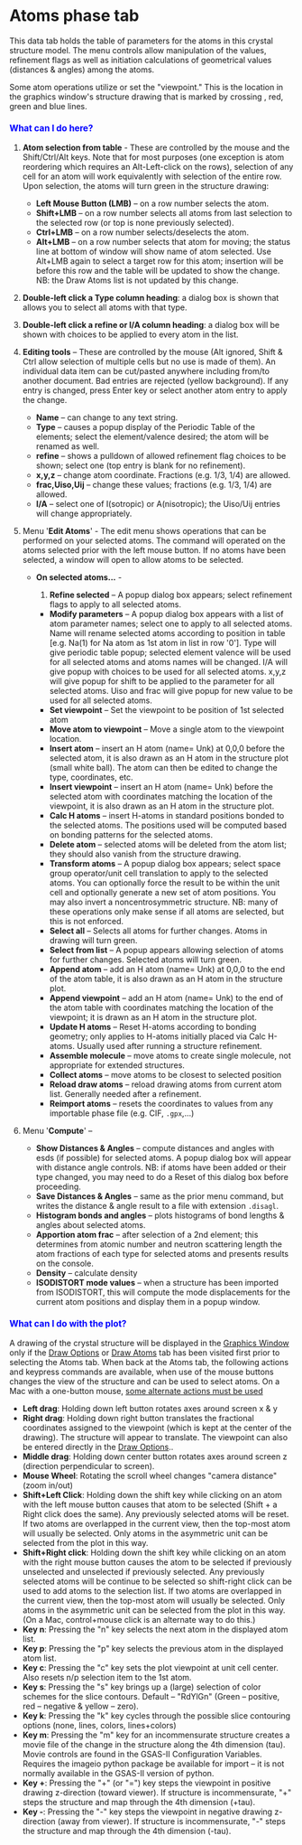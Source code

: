 <!--- Don't change the HTML version of this file; edit the .md version -->
<a name="Phase-Atoms"></a>
<a name="_Atoms"></a>
# **Atoms** phase tab

This data tab holds the table of parameters for the atoms in this crystal structure model. The menu controls allow manipulation of the values, refinement flags as well as initiation calculations of geometrical values (distances & angles) among the atoms.

Some atom operations utilize or set the "viewpoint." This is the location in the 
graphics window's structure drawing that is marked by crossing , red, green and blue lines. 

<H3 style="color:blue;font-size:1.1em">What can I do here?</H3>

1. **Atom selection from table** - These are controlled by the mouse and the Shift/Ctrl/Alt keys. Note that for most purposes (one exception is atom reordering which requires an Alt-Left-click on the rows), selection of any cell for an atom will work equivalently with selection of the entire row. Upon selection, the atoms will turn green in the structure drawing:

    * **Left Mouse Button (LMB)** – on a row number selects the atom.
    * **Shift+LMB** – on a row number selects all atoms from last selection to the selected row (or top is none previously selected).
    * **Ctrl+LMB** – on a row number selects/deselects the atom.
    * **Alt+LMB** – on a row number selects that atom for moving; the status line at bottom of window will show name of atom selected. Use Alt+LMB again to select a target row for this atom; insertion will be before this row and the table will be updated to show the change. NB: the Draw Atoms list is not updated by this change.

2. **Double-left click a Type column heading**: a dialog box is shown that allows you to select all atoms with that type.
3. **Double-left click a refine or I/A column heading**: a dialog box will be shown with choices to be applied to every atom in the list.
4. **Editing tools** – These are controlled by the mouse (Alt ignored, Shift & Ctrl allow selection of multiple cells but no use is made of them). An individual data item can be cut/pasted anywhere including from/to another document. Bad entries are rejected (yellow background). If any entry is changed, press Enter key or select another atom entry to apply the change.

    * **Name** – can change to any text string.
    * **Type** – causes a popup display of the Periodic Table of the elements; select the element/valence desired; the atom will be renamed as well.
    * **refine** – shows a pulldown of allowed refinement flag choices to be shown; select one (top entry is blank for no refinement).
    * **x,y,z** – change atom coordinate. Fractions (e.g. 1/3, 1/4) are allowed.
    * **frac,Uiso,Uij** – change these values; fractions (e.g. 1/3, 1/4) are allowed.
    * **I/A** – select one of I(sotropic) or A(nisotropic); the Uiso/Uij entries will change appropriately.

5. Menu '**Edit Atoms**' - The edit menu shows operations that can be performed on your selected atoms. The command will operated on the atoms selected prior with the left mouse button. If no atoms have been selected, a window will open to allow atoms to be selected.
    
    * **On selected atoms...** -

        1. **Refine selected** – A popup dialog box appears; select refinement flags to apply to all selected atoms.
        * **Modify parameters** – A popup dialog box appears with a list of atom parameter names; select one to apply to all selected atoms. Name will rename selected atoms according to position in table [e.g. Na(1) for Na atom as 1st atom in list in row '0']. Type will give periodic table popup; selected element valence will be used for all selected atoms and atoms names will be changed. I/A will give popup with choices to be used for all selected atoms. x,y,z will give popup for shift to be applied to the parameter for all selected atoms. Uiso and frac will give popup for new value to be used for all selected atoms.
        * **Set viewpoint** – Set the viewpoint to be position of 1st selected atom
        * **Move atom to viewpoint** – Move a single atom to the viewpoint location.
        * **Insert atom** – insert an H atom (name= Unk) at 0,0,0 before the selected atom, it is also drawn as an H atom in the structure plot (small white ball). The atom can then be edited to change the type, coordinates, etc.
        * **Insert viewpoint** – insert an H atom (name= Unk) before the selected atom with coordinates matching the location of the viewpoint, it is also drawn as an H atom in the structure plot.
        * **Calc H atoms** – insert H-atoms in standard positions bonded to the selected atoms. The positions used will be computed based on bonding patterns for the selected atoms.
        * **Delete atom** – selected atoms will be deleted from the atom list; they should also vanish from the structure drawing.
        * **Transform atoms** – A popup dialog box appears; select space group operator/unit cell translation to apply to the selected atoms. You can optionally force the result to be within the unit cell and optionally generate a new set of atom positions. You may also invert a noncentrosymmetric structure. NB: many of these operations only make sense if all atoms are selected, but this is not enforced. 
        * **Select all** – Selects all atoms for further changes. Atoms in drawing will turn green.
        * **Select from list** – A popup appears allowing selection of atoms for further changes. Selected atoms will turn green.
        * **Append atom** – add an H atom (name= Unk) at 0,0,0 to the end of the atom table, it is also drawn as an H atom in the structure plot.
        * **Append viewpoint** – add an H atom (name= Unk) to the end of the atom table with coordinates matching the location of the viewpoint; it is drawn as an H atom in the structure plot.
        * **Update H atoms** – Reset H-atoms according to bonding geometry; only applies to H-atoms initially placed via Calc H-atoms. Usually used after running a structure refinement.
        * **Assemble molecule** – move atoms to create single molecule, not appropriate for extended structures.
        * **Collect atoms** – move atoms to be closest to selected position
        * **Reload draw atoms** – reload drawing atoms from current atom list. Generally needed after a refinement.
        * **Reimport atoms** – resets the coordinates to values from any importable phase file (e.g. CIF, `.gpx`,...)

6. Menu '**Compute**' –

    * **Show Distances & Angles** – compute distances and angles with esds (if possible) for selected atoms. A popup dialog box will appear with distance angle controls. NB: if atoms have been added or their type changed, you may need to do a Reset of this dialog box before proceeding.
    * **Save Distances & Angles** – same as the prior menu command, but writes the distance & angle result to a file with extension `.disagl`.
    * **Histogram bonds and angles** – plots histograms of bond lengths & angles about selected atoms.
    * **Apportion atom frac** – after selection of a 2nd element; this determines from atomic number and neutron scattering length the atom fractions of each type for selected atoms and presents results on the console.
    * **Density** – calculate density
    * **ISODISTORT mode values** – when a structure has been imported from ISODISTORT,  this will compute the mode displacements for the current atom positions and display them in a popup window.


<a name="Phase-mouse-plotopts"></a>
<H3 style="color:blue;font-size:1.1em">What can I do with the plot?</H3>

A drawing of the crystal structure will be displayed in the [Graphics Window](./applicationwindow.md#Plots) only if the [Draw Options](./phasedrawopts.md) or [Draw Atoms](./phasedrawatoms.md) tab has been visited first prior to selecting the Atoms tab. When back at the Atoms tab, the following actions and keypress commands are available, when use of the mouse buttons changes the view of the structure and can be used to select atoms. On a Mac with a one-button mouse, [some alternate actions must be used](./others.md#MacOS)

* **Left drag**: Holding down left button rotates axes around screen x & y
* **Right drag**: Holding down right button translates the fractional coordinates assigned to the viewpoint (which is kept at the center of the drawing). The structure will appear to translate. The viewpoint can also be entered directly in the [Draw Options](./phasedrawopts.md)..
* **Middle drag**: Holding down center button rotates axes around screen z (direction perpendicular to screen).
* **Mouse Wheel**: Rotating the scroll wheel changes "camera distance" (zoom in/out)
* **Shift+Left Click**: Holding down the shift key while clicking on an atom with the left mouse button causes that atom to be selected (Shift + a Right click does the same). Any previously selected atoms will be reset. If two atoms are overlapped in the current view, then the top-most atom will usually be selected. Only atoms in the asymmetric unit can be selected from the plot in this way.
* **Shift+Right click**: Holding down the shift key while clicking on an atom with the right mouse button causes the atom to be selected if previously unselected and unselected if previously selected. Any previously selected atoms will be continue to be selected so shift-right click can be used to add atoms to the selection list. If two atoms are overlapped in the current view, then the top-most atom will usually be selected. Only atoms in the asymmetric unit can be selected from the plot in this way. (On a Mac, control+mouse click is an alternate way to do this.)
* **Key n**: Pressing the "n" key selects the next atom in the displayed atom list.
* **Key p**: Pressing the "p" key selects the previous atom in the displayed atom list.
* **Key c**: Pressing the "c" key sets the plot viewpoint at unit cell center. Also resets n/p selection item to the 1st atom.
* **Key s**: Pressing the "s" key brings up a (large) selection of color schemes for the slice contours. Default – "RdYlGn" (Green – positive, red – negative & yellow – zero).
* **Key k**: Pressing the "k" key cycles through the possible slice contouring options (none, lines, colors, lines+colors)
* **Key m**: Pressing the "m" key for an incommensurate structure creates a movie file of the change in the structure along the 4th dimension (tau). Movie controls are found in the GSAS-II Configuration Variables. Requires the imageio python package be available for import – it is not normally available in the GSAS-II version of python.
* **Key +**: Pressing the "+" (or "=") key steps the viewpoint in positive drawing z-direction (toward viewer). If structure is incommensurate, "+" steps the structure and map through the 4th dimension (+tau).
* **Key -**: Pressing the "-" key steps the viewpoint in negative drawing z-direction (away from viewer). If structure is incommensurate, "-" steps the structure and map through the 4th dimension (-tau).
